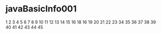 # javaBasicInfo001
1
2
3
4
5
6
7
8
9
10
11
12
13
14
15
16
18
16
19
20
21
22
23
34
35
36
37
38
39
40
41
42
43
44
45

